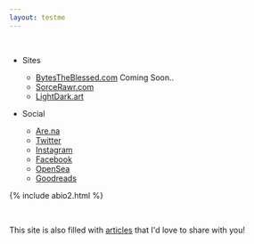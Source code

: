 ```yaml
---
layout: testme
---
```


<br>

* Sites  <br>
  * [BytesTheBlessed.com](https://bytestheblessed.com) Coming Soon..
  * [SorceRawr.com](https://SorceRawr.com)
  * [LightDark.art](https://LightDark.art)

* Social <br>
  * [Are.na](https://www.are.na/james-the-blessed/blessed-bytes)
  * [Twitter](https://twitter.com/BytesTheBlessed)
  * [Instagram](www.instagram.com/bytes_the_blessed)
  * [Facebook](https://www.facebook.com/jamestheblessed)
  * [OpenSea](https://opensea.io/Bytes_The_Blessed)
  * [Goodreads](https://www.goodreads.com/user/show/135257757-james-the-blessed)

{% include abio2.html %}

<br>

This site is also filled with [articles](/bytes.html) that I'd love to share with you!  

<br>
<br>
<br>
<br>
<br>
